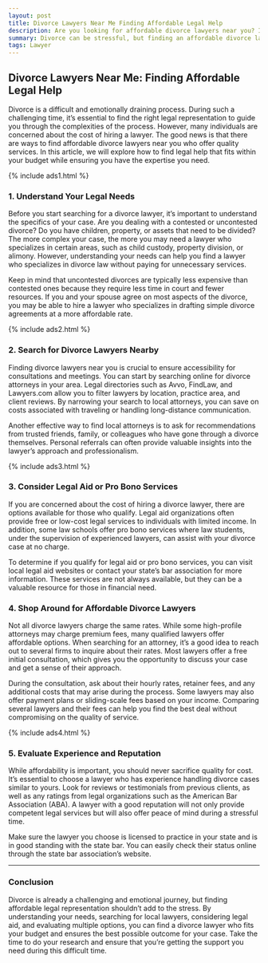 ```yaml
---
layout: post
title: Divorce Lawyers Near Me Finding Affordable Legal Help
description: Are you looking for affordable divorce lawyers near you? In this guide, we’ll discuss tips and strategies to find the right legal representation without breaking the bank.
summary: Divorce can be stressful, but finding an affordable divorce lawyer doesn't have to be. Learn how to locate divorce attorneys near you who offer quality services at reasonable rates.
tags: Lawyer
---
```


## Divorce Lawyers Near Me: Finding Affordable Legal Help

Divorce is a difficult and emotionally draining process. During such a challenging time, it’s essential to find the right legal representation to guide you through the complexities of the process. However, many individuals are concerned about the cost of hiring a lawyer. The good news is that there are ways to find affordable divorce lawyers near you who offer quality services. In this article, we will explore how to find legal help that fits within your budget while ensuring you have the expertise you need.

{% include ads1.html %}

### 1. **Understand Your Legal Needs**

Before you start searching for a divorce lawyer, it’s important to understand the specifics of your case. Are you dealing with a contested or uncontested divorce? Do you have children, property, or assets that need to be divided? The more complex your case, the more you may need a lawyer who specializes in certain areas, such as child custody, property division, or alimony. However, understanding your needs can help you find a lawyer who specializes in divorce law without paying for unnecessary services.

Keep in mind that uncontested divorces are typically less expensive than contested ones because they require less time in court and fewer resources. If you and your spouse agree on most aspects of the divorce, you may be able to hire a lawyer who specializes in drafting simple divorce agreements at a more affordable rate.

{% include ads2.html %}

### 2. **Search for Divorce Lawyers Nearby**

Finding divorce lawyers near you is crucial to ensure accessibility for consultations and meetings. You can start by searching online for divorce attorneys in your area. Legal directories such as Avvo, FindLaw, and Lawyers.com allow you to filter lawyers by location, practice area, and client reviews. By narrowing your search to local attorneys, you can save on costs associated with traveling or handling long-distance communication.

Another effective way to find local attorneys is to ask for recommendations from trusted friends, family, or colleagues who have gone through a divorce themselves. Personal referrals can often provide valuable insights into the lawyer’s approach and professionalism.

{% include ads3.html %}

### 3. **Consider Legal Aid or Pro Bono Services**

If you are concerned about the cost of hiring a divorce lawyer, there are options available for those who qualify. Legal aid organizations often provide free or low-cost legal services to individuals with limited income. In addition, some law schools offer pro bono services where law students, under the supervision of experienced lawyers, can assist with your divorce case at no charge.

To determine if you qualify for legal aid or pro bono services, you can visit local legal aid websites or contact your state’s bar association for more information. These services are not always available, but they can be a valuable resource for those in financial need.

### 4. **Shop Around for Affordable Divorce Lawyers**

Not all divorce lawyers charge the same rates. While some high-profile attorneys may charge premium fees, many qualified lawyers offer affordable options. When searching for an attorney, it’s a good idea to reach out to several firms to inquire about their rates. Most lawyers offer a free initial consultation, which gives you the opportunity to discuss your case and get a sense of their approach.

During the consultation, ask about their hourly rates, retainer fees, and any additional costs that may arise during the process. Some lawyers may also offer payment plans or sliding-scale fees based on your income. Comparing several lawyers and their fees can help you find the best deal without compromising on the quality of service.

{% include ads4.html %}

### 5. **Evaluate Experience and Reputation**

While affordability is important, you should never sacrifice quality for cost. It’s essential to choose a lawyer who has experience handling divorce cases similar to yours. Look for reviews or testimonials from previous clients, as well as any ratings from legal organizations such as the American Bar Association (ABA). A lawyer with a good reputation will not only provide competent legal services but will also offer peace of mind during a stressful time.

Make sure the lawyer you choose is licensed to practice in your state and is in good standing with the state bar. You can easily check their status online through the state bar association’s website.

---

### Conclusion

Divorce is already a challenging and emotional journey, but finding affordable legal representation shouldn’t add to the stress. By understanding your needs, searching for local lawyers, considering legal aid, and evaluating multiple options, you can find a divorce lawyer who fits your budget and ensures the best possible outcome for your case. Take the time to do your research and ensure that you’re getting the support you need during this difficult time.

